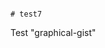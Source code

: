                                                                                                                              # test7
Test "graphical-gist"